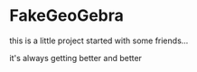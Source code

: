# FakeGeoGebra

this is a little project started with some friends...

it's always getting better and better
